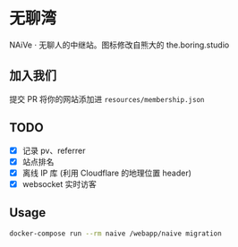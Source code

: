 # 无聊湾

NAiVe · 无聊人的中继站。图标修改自熊大的 the.boring.studio

## 加入我们

提交 PR 将你的网站添加进 `resources/membership.json`

## TODO

- [x] 记录 pv、referrer
- [x] 站点排名
- [x] 离线 IP 库 (利用 Cloudflare 的地理位置 header)
- [x] websocket 实时访客

## Usage

```sh
docker-compose run --rm naive /webapp/naive migration
```
